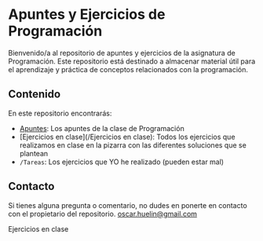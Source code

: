 # Apuntes y Ejercicios de Programación

Bienvenido/a al repositorio de apuntes y ejercicios de la asignatura de Programación. Este repositorio está destinado a almacenar material útil para el aprendizaje y práctica de conceptos relacionados con la programación.

## Contenido

En este repositorio encontrarás:

- [Apuntes](/Apuntes): Los apuntes de la clase de Programación
- [Ejercicios en clase](/Ejercicios en clase): Todos los ejercicios que realizamos en clase en la pizarra con las diferentes soluciones que se plantean
- `/Tareas`: Los ejercicios que YO he realizado (pueden estar mal)

## Contacto

Si tienes alguna pregunta o comentario, no dudes en ponerte en contacto con el propietario del repositorio.
oscar.huelin@gmail.com

Ejercicios en clase
